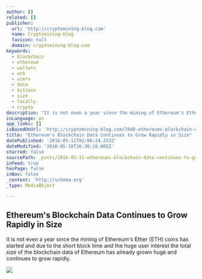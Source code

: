 ```yaml
---
author: []
related: []
publisher:
  url: 'http://cryptomining-blog.com'
  name: Cryptomining-blog
  favicon: null
  domain: cryptomining-blog.com
keywords:
  - blockchain
  - ethereum
  - wallets
  - eth
  - users
  - data
  - bitcoin
  - size
  - locally
  - crypto
description: "It is not even a year since the mining of Ethereum's Ether (ETH) coins has started and due to the short block time and the huge user interest the total size of the blockchain data of Ethereum has already grown huge and continues to grow rapidly."
inLanguage: en
app_links: []
isBasedOnUrl: 'http://cryptomining-blog.com/7840-ethereums-blockchain-data-continues-to-grow-rapidly-in-size/'
title: "Ethereum's Blockchain Data Continues to Grow Rapidly in Size"
datePublished: '2016-05-11T02:06:24.253Z'
dateModified: '2016-05-10T16:36:18.005Z'
starred: false
sourcePath: _posts/2016-05-11-ethereums-blockchain-data-continues-to-grow-rapidly-in-size.md
inFeed: true
hasPage: false
inNav: false
_context: 'http://schema.org'
_type: MediaObject

---
```

<article style=""><h1>Ethereum's Blockchain Data Continues to Grow Rapidly in Size</h1><p>It is not even a year since the mining of Ethereum's Ether (ETH) coins has started and due to the short block time and the huge user interest the total size of the blockchain data of Ethereum has already grown huge and continues to grow rapidly.</p><img src="http://cryptomining-blog.com/wp-content/uploads/2016/05/ethereum-blockchain-file-size.jpg" /></article>